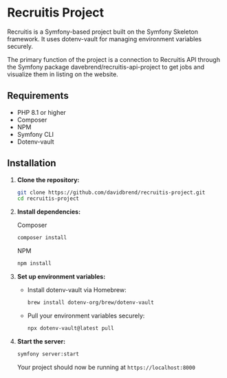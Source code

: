 
# Recruitis Project

Recruitis is a Symfony-based project built on the Symfony Skeleton framework. It uses dotenv-vault for managing environment variables securely.

The primary function of the project is a connection to Recruitis API through the Symfony package davebrend/recruitis-api-project to get jobs and visualize them in listing on the website.


## Requirements

- PHP 8.1 or higher
- Composer
- NPM
- Symfony CLI
- Dotenv-vault

## Installation

1. **Clone the repository:**

    ```bash
    git clone https://github.com/davidbrend/recruitis-project.git
    cd recruitis-project
    ```

2. **Install dependencies:**

    Composer
    ```bash
    composer install
    ```

    NPM
    ```bash
    npm install
    ```

3. **Set up environment variables:**

    - Install dotenv-vault via Homebrew:

        ```bash
        brew install dotenv-org/brew/dotenv-vault
        ```

    - Pull your environment variables securely:

        ```bash
        npx dotenv-vault@latest pull
        ```

4. **Start the server:**

    ```bash
    symfony server:start
    ```

   Your project should now be running at `https://localhost:8000`